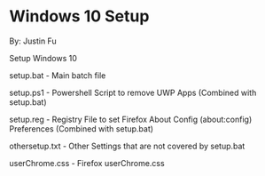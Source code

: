 # Windows 10 Setup

By: Justin Fu

Setup Windows 10

setup.bat - Main batch file

setup.ps1 - Powershell Script to remove UWP Apps (Combined with setup.bat)

setup.reg - Registry File to set Firefox About Config (about:config) Preferences (Combined with setup.bat)

othersetup.txt - Other Settings that are not covered by setup.bat

userChrome.css - Firefox userChrome.css
